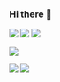 ### Hi there 👋

<!--
**leekh7411/leekh7411** is a ✨ _special_ ✨ repository because its `README.md` (this file) appears on your GitHub profile.

Here are some ideas to get you started:

- 🔭 I’m currently working on ...
- 🌱 I’m currently learning ...
- 👯 I’m looking to collaborate on ...
- 🤔 I’m looking for help with ...
- 💬 Ask me about ...
- 📫 How to reach me: ...
- 😄 Pronouns: ...
- ⚡ Fun fact: ...
-->


[![](https://img.shields.io/badge/-Python-000?style=flat&logo=python)](https://github.com/leekh7411)
[![](https://img.shields.io/badge/-Docker-000?style=flat&logo=docker)](https://github.com/leekh7411)
[![](https://img.shields.io/badge/-PyTorch-000?style=flat&logo=pytorch)](https://github.com/leekh7411)

[![](https://img.shields.io/badge/-AWS-000?style=flat&logo=amazon-aws)](https://github.com/leekh7411)

[![](https://github-readme-stats.vercel.app/api?username=leekh7411&show_icons=true&theme=solarized-light&count_private=true)](https://github.com/leekh7411)
[![](https://github-profile-trophy.vercel.app/?username=leekh7411&theme=solarized-light&rank=SECRET,SSS,SS,S,AAA,AA,A,B)](https://github.com/leekh7411)
